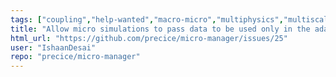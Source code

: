 ```yaml
---
tags: ["coupling","help-wanted","macro-micro","multiphysics","multiscale","research-and-development"]
title: "Allow micro simulations to pass data to be used only in the adaptivity calculation"
html_url: "https://github.com/precice/micro-manager/issues/25"
user: "IshaanDesai"
repo: "precice/micro-manager"
---
```


